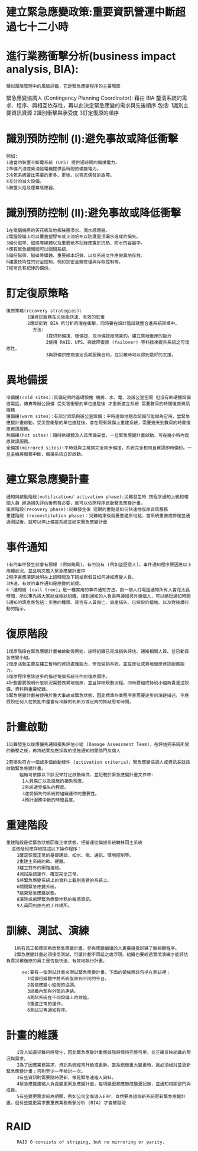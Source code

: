 # 建立緊急應變政策:重要資訊營運中斷超過七十二小時

# 進行業務衝擊分析(business impact analysis, BIA):
    類似風險管理中的風險評鑑，它是緊急應變程序的主要環節
  
 緊急應變協調人 (Contingency Planning Coordinator):
 藉由 BIA 釐清系統的需求、程序、與相互依存性，再以此決定緊急應變的需求與先後順序
 包括:
      1識別主要資訊資源
      2識別衝擊與承受度
      3訂定復原的順序

# 識別預防控制 (I):避免事故或降低衝擊
    例如:
    1適當的裝置不斷電系統 (UPS) 提供短時間的備援電力。
    2準備汽油或柴油發電機提供長時間的備援電力。
    3冷氣系統要比需要的更多、更強，以容忍偶發的故障。
    4充分的滅火設備。
    5裝置火焰及煙幕感應器。

# 識別預防控制 (II):避免事故或降低衝擊
    1在電腦機房的天花板及地板裝置滲水、淹水感應器。
    2電腦設備上可以覆蓋塑膠布或上油帆布以防護屋頂漏水造成的損失。
    3備份磁帶、磁碟等媒體以及重要紙本記錄應置於抗熱、防水的容器中。
    4應有緊急總開關可以關閉系統。
    5備份磁帶、磁碟等媒體、重要紙本記錄、以及系統文件應做異地存放。
    6建置技術性的安全控制，例如加密金鑰管理與存取控制等。
    7經常且有紀律的備份。

# 訂定復原策略
    復原策略(recovery strategies):
            1讓資訊服務在災後能快速、有效的恢復
            2應該針對 BIA 所分析的潛在衝擊，同時要在設計階段就整合進系統架構中。
              方法:
                   1提供熱備援、暖備援、及冷備援廠商簽約，建立異地復原的能力
                   2使用 RAID、UPS、與故障復原 (failover) 等科技來提升系統之可復原性。
                   3與設備供應商簽定長期服務合約，在災難時可以得到最好的支援。


# 異地備援
    冷備援(cold sites):具備足夠的基礎設施 機房、水、電、及辦公室空間 但沒有軟硬體設備或電話、傳真等辦公設備 受災害衝擊的單位進駐後 才重新建立系統 需要數周的時間復原資訊服務
    暖備援(warm sites):有部分資訊與辦公室設備；平時這個地點及設備可能做為它用，當緊急應變計畫啟動，受災害衝擊的單位進駐後，會在現有設備上重建系統，需要幾天到數周的時間復原資訊服務。
    熱備援(hot sites)：隨時軟硬體及人員準備妥當，一旦緊急應變計畫啟動，可在幾小時內復原資訊服務。
    全備援(mirrored sites):平時就與主機房完全同步備援，系統完全相同且資訊即時備份。一旦主機房服務中斷，備援系統立即啟動。

# 建立緊急應變計畫
    通知與啟動階段(notification/ activation phase):災難發生時 按程序通知上級和相關人員 經過損失評估後若有必要，就可以依照程序啟動緊急應變計畫。
    復原階段(recovery phase):災難發生後 短期的重點是如何快速地復原資訊服務
    重建階段 (reconstitution phase)：災難結束後就要重建原地點，當系統重裝或修復並通過測試後，就可以停止備援系統並結束緊急應變計畫
    
# 事件通知
    1有的事件發生前會有預報 (例如颱風)，有的沒有 (例如盜匪侵入)。事件通知程序要因應以上兩種狀況，並且明文載入緊急應變計畫中
    2程序書應清楚說明在上班時間及下班或例假日如何通知應變人員。
    3快速、有效的事件通知是應變的前提。
    4「通知樹 (call tree)」是一種常用的事件通知方法。由一個人打電話通知所有人會花太長時間，所以事先將大家結成樹狀組織，接到通知的人負責再通知另外幾個人，可以縮短通知時間
    5通知的訊息應包括：災害的種類、是否有人員傷亡、資產損失、已採取的措施、以及對後續行動的指示。
# 復原階段
    1復原階段在緊急應變計畫被啟動後開始，這時組織已完成損失評估、通知相關人員、並已動員各應變小組。
    2復原活動主要在建立暫時的資訊處理能力，修復受損系統，並在原址或異地復原資訊服務能力。
    3復原程序應該逐步的描述每個系統元件的復原順序。
    4計劃書要說明什麼狀況需要做異地復原，並且詳細規劃流程。同時要組成特別小組負責運送設備、資料與重要紀錄。
    5緊急應變計劃被使用於重大事故或緊急狀態，因此標準作業程序書需要逐步的清楚描述。不應假設任何人在慌亂中還會有冷靜的判斷力或足夠的推敲思考時間。
    
 # 計畫啟動
    1災難發生以後應優先通知損失評估小組 (Damage Assessment Team)，在評估完系統所受的衝擊之後，再將結果及應採取的措施通知相關部門及個人
    
    2若損失符合一個或多個啟動條件 (activation criteria)，緊急應變協調人或資訊長就該啟動緊急應變計畫。
         組織可依據以下狀況來訂定啟動條件，並記載於緊急應變計畫文件中:
          1人員傷亡以及設施的損失程度。
          2系統遭受損失的程度。
          3遭受損失的系統對組織運作的重要性。
          4預計服務中斷的時間長度。

 # 重建階段
    重建階段是從緊急狀態回復正常狀態，把營運從備援系統轉移回主系統
      這個階段應詳細描述以下操作程序：
        1確定恢復正常的基礎建設，如水、電、通訊、環境控制等。
        2重建主系統的軟、硬體。
        3建立對外的網路連結。
        4測試系統運作，確定完全正常。
        5將緊急應變系統上的資料上載到重建的系統上。
        6關閉緊急應變系統。
        7結束緊急應變狀態。
        8清除或處理緊急應變地點的敏感資訊。
        9人員回到原先的工作場所。
        
   # 訓練、測試、演練
       1所有員工都應該熟悉緊急應變計畫，參與應變編組的人更要接受訓練了解相關程序。
       2緊急應變計畫必須接受測試，可讓計劃不周延之處浮現。組織也要經過實境演練才能評估負責災難復原的員工是否能快速、有效地執行計畫。
       
          ex:要有一個測試計畫來測試緊急應變計畫，下面的領域應該包括在測試裡：
            1從備份媒體中將系統復原到不同的平台。
            2各個應變小組間的協調。
            3組織內部與外部的連絡。
            4測試系統在不同設備上的效能。
            5重建正常的運作。
            6測試災害通知程序。 
   # 計畫的維護 
        1沒人知道災難何時發生，因此緊急應變計畫應該隨時保持完整可用，並正確反映組織的現況與需求。
        2為了因應業務需求，資訊系統經常升級或更新。當系統做重大變更時，就必須檢討並更新緊急應變計畫；否則至少一年檢討一次。
        3有些資訊則需要隨時更新，像是緊急連絡人資料。
        4緊急應變連絡人負責變更緊急應變計畫，每項變更都應做成變更記錄，並通知相關部門與成員。
        5有些變更需求較為明顯，例如公司全面導入ERP，自然要為這個新系統更新緊急應變計畫。但有些變更需求要重做業務衝擊分析 (BIA) 才會被發現

   # RAID
        RAID 0 consists of striping, but no mirroring or parity.

